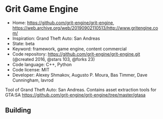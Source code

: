 # Grit Game Engine

- Home: https://github.com/grit-engine/grit-engine, https://web.archive.org/web/20190902110513/http://www.gritengine.com/
- Inspiration: Grand Theft Auto: San Andreas
- State: beta
- Keyword: framework, game engine, content commercial
- Code repository: https://github.com/grit-engine/grit-engine.git (@created 2016, @stars 103, @forks 23)
- Code language: C++, Python
- Code license: MIT
- Developer: Alexey Shmakov, Augusto P. Moura, Bas Timmer, Dave Cunningham, lavrod

Tool of Grand Theft Auto: San Andreas.
Contains asset extraction tools for GTA:SA https://github.com/grit-engine/grit-engine/tree/master/gtasa

## Building
